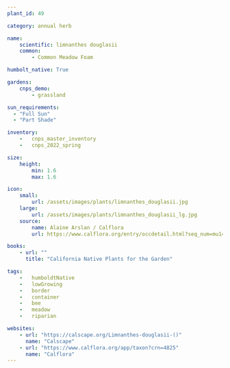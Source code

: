 ```yaml
---
plant_id: 49

category: annual herb

name: 
    scientific: limnanthes douglasii
    common: 
        - Common Meadow Foam

humbolt_native: True

gardens: 
    cnps_demo:
        - grassland

sun_requirements:
  - "Full Sun"
  - "Part Shade"

inventory: 
    -   cnps_master_inventory
    -   cnps_2022_spring

size:
    height: 
        min: 1.6
        max: 1.6

icon: 
    small: 
        url: /assets/images/plants/limnanthes_douglasii.jpg
    large: 
        url: /assets/images/plants/limnanthes_douglasii_lg.jpg
    source: 
        name: Alaine Arslan / Calflora
        url: https://www.calflora.org/entry/occdetail.html?seq_num=mu14104 

books:
    - url: ""
      title: "California Native Plants for the Garden"

tags:  
    -   humboldtNative
    -   lowGrowing
    -   border
    -   container
    -   bee
    -   meadow
    -   riparian

websites:
    - url: "https://calscape.org/Limnanthes-douglasii-()"
      name: "Calscape"
    - url: "https://www.calflora.org/app/taxon?crn=4825"
      name: "Calflora"
---
```


